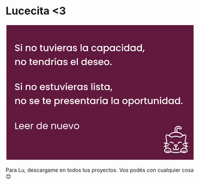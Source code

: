 # Lucecita <3

![Lucecita](./images/lucecita.png)

Para Lu, descargame en todos tus proyectos. Vos podés con cualquier cosa 😊
